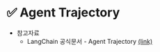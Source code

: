 # ✅ Agent Trajectory



- 참고자료
  - LangChain 공식문서 - Agent Trajectory [(link)](https://python.langchain.com/docs/guides/evaluation/trajectory/trajectory_eval)